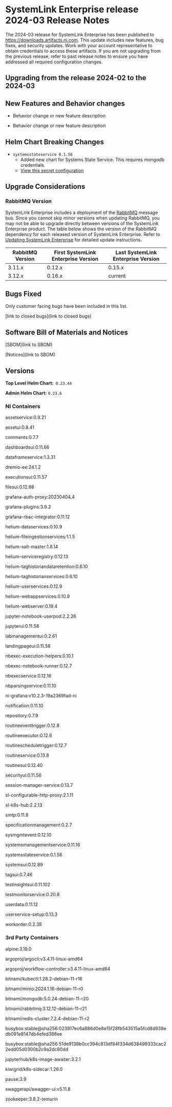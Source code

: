 # SystemLink Enterprise release 2024-03 Release Notes

The 2024-03 release for SystemLink Enterprise has been published to <https://downloads.artifacts.ni.com>. This update includes new features, bug fixes, and security updates. Work with your account representative to obtain credentials to access these artifacts. If you are not upgrading from the previous release, refer to past release notes to ensure you have addressed all required configuration changes.

## Upgrading from the release 2024-02 to the 2024-03

<!-- Optional section to include comments and instructions needed to successfully upgrade from the previous release to the current release. If the only changes needed are already captured in Helm Chart Breaking Changes, this section is not needed. -->

## New Features and Behavior changes

- Behavior change or new feature description

- Behavior change or new feature description

## Helm Chart Breaking Changes

- `systemsstateservice 0.1.56`
    - Added new chart for Systems State Service. This requires mongodb credentials.
    - [View this secret configuration](https://github.com/ni/install-systemlink-enterprise/blob/2024-03/getting-started/templates/systemlink-secrets.yaml#L629)

## Upgrade Considerations

### RabbitMQ Version

SystemLink Enterprise includes a deployment of the [RabbitMQ](https://www.rabbitmq.com/) message bus. Since you cannot skip minor versions when updating RabbitMQ, you may not be able to upgrade directly between versions of the SystemLink Enterprise product. The table below shows the version of the RabbitMQ dependency for each released version of SystemLink Enterprise. Refer to [Updating SystemLink Enterprise](https://www.ni.com/docs/en-US/bundle/systemlink-enterprise/page/updating-systemlink-enterprise.html) for detailed update instructions.

| RabbitMQ Version | First SystemLink Enterprise Version | Last SystemLink Enterprise Version |
|------------------|-------------------------------------|------------------------------------|
| 3.11.x           | 0.12.x                              | 0.15.x                             |
| 3.12.x           | 0.16.x                              | current                            |

## Bugs Fixed

<!-- This section should link to the excel document that list customer facing bugs, fixed in the current release. The URL for the release (tag) should be used. -->

Only customer facing bugs have been included in this list.

[link to closed bugs](link to closed bugs)

## Software Bill of Materials and Notices

<!-- This section should link to the directories containing notices and SBOM. The URL for the release (tag) should be used. -->

[SBOM](link to SBOM)

[Notices](link to SBOM)

## Versions

**Top Level Helm Chart:** `0.23.44`

**Admin Helm Chart:** `0.23.6`

### NI Containers

assetservice:0.9.21

assetui:0.8.41

comments:0.7.7

dashboardsui:0.11.66

dataframeservice:1.3.31

dremio-ee:24.1.2

executionsui:0.11.57

filesui:0.12.68

grafana-auth-proxy:20230404.4

grafana-plugins:3.9.2

grafana-rbac-integrator:0.11.12

helium-dataservices:0.10.9

helium-fileingestionservices:1.1.5

helium-salt-master:1.8.14

helium-serviceregistry:0.12.13

helium-taghistoriandataretention:0.6.10

helium-taghistorianservices:0.6.10

helium-userservices:0.12.9

helium-webappservices:0.10.9

helium-webserver:0.19.4

jupyter-notebook-userpod:2.2.26

jupyterui:0.11.58

labmanagementui:0.2.61

landingpageui:0.11.58

nbexec-execution-helpers:0.10.1

nbexec-notebook-runner:0.12.7

nbexecservice:0.12.16

nbparsingservice:0.11.10

ni-grafana:v10.2.3-19a2369fad-ni

notification:0.11.10

repository:0.7.9

routineeventtrigger:0.12.8

routineexecutor:0.12.6

routinescheduletrigger:0.12.7

routineservice:0.13.8

routinesui:0.12.40

securityui:0.11.56

session-manager-service:0.13.7

sl-configurable-http-proxy:2.1.11

sl-k8s-hub:2.2.13

smtp:0.11.8

specificationmanagement:0.2.7

sysmgmtevent:0.12.10

systemsmanagementservice:0.11.16

systemsstateservice:0.1.56

systemsui:0.12.89

tagsui:0.7.46

testinsightsui:0.11.102

testmonitorservice:0.20.8

userdata:0.11.12

userservice-setup:0.13.3

workorder:0.2.38

### 3rd Party Containers

alpine:3.19.0

argoproj/argocli:v3.4.11-linux-amd64

argoproj/workflow-controller:v3.4.11-linux-amd64

bitnami/kubectl:1.28.2-debian-11-r16

bitnami/minio:2024.1.16-debian-11-r0

bitnami/mongodb:5.0.24-debian-11-r20

bitnami/rabbitmq:3.12.12-debian-11-r21

bitnami/redis-cluster:7.2.4-debian-11-r2

busybox:stable@sha256:023917ec6a886d0e8e15f28fb543515a5fcd8d938edb091e8147db4efed388ee

busybox:stable@sha256:51de9138b0cc394c813df84f334d638499333cac22edd05d0300b2c9a2dc80dd

jupyterhub/k8s-image-awaiter:3.2.1

kiwigrid/k8s-sidecar:1.26.0

pause:3.9

swaggerapi/swagger-ui:v5.11.8

zookeeper:3.8.2-temurin
